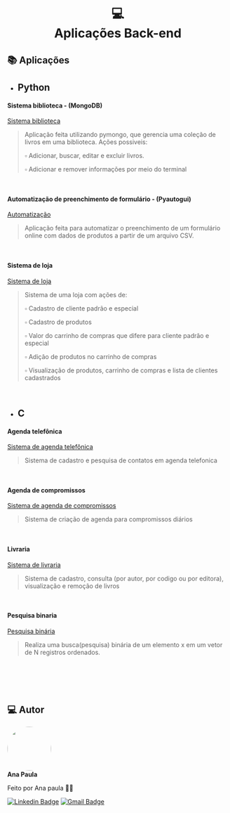 <h1 align="center">
  💻<br>Aplicações Back-end
</h1>
<h2>📚 Aplicações</h2>

- ## Python

#### Sistema biblioteca - (MongoDB)
[Sistema biblioteca](https://github.com/anapaulasanto/sistema-biblioteca)
 >  Aplicação feita utilizando pymongo, que gerencia uma coleção de livros em uma biblioteca. Ações possiveis:
                <p>:white_small_square: Adicionar, buscar, editar e excluir livros.  </p>
                <p> :white_small_square: Adicionar e remover informações por meio do terminal  </p>

<br>

#### Automatização de preenchimento de formulário - (Pyautogui)
[Automatização](https://github.com/anapaulasanto/automacao-py)
 >  Aplicação feita para automatizar o preenchimento de um formulário online com dados de produtos a partir de um arquivo CSV.

<br>

#### Sistema de loja
[Sistema de loja](https://github.com/anapaulasanto/Sistema-de-loja)
 > Sistema de uma loja com ações de:
                <p>:white_small_square: Cadastro de cliente padrão e especial </p>
                <p> :white_small_square: Cadastro de produtos  </p>
                <p> :white_small_square: Valor do carrinho de compras que difere para cliente padrão e especial </p>
                <p> :white_small_square: Adição de produtos no carrinho de compras  </p>
                <p> :white_small_square: Visualização de produtos, carrinho de compras e lista de clientes cadastrados </p>

<br>



- ## C

 #### Agenda telefônica
           
 [Sistema de agenda telefônica](https://github.com/anapaulasanto/Codigos-em-C/blob/main/Sistema_agenda_telefonica.c)
  > Sistema de cadastro e pesquisa de contatos em agenda telefonica

<br>

#### Agenda de compromissos

 [Sistema de agenda de compromissos](https://github.com/anapaulasanto/Codigos-em-C/blob/main/Sistemas_criacao_de_agenda_compromissos.c)
 >  Sistema de criação de agenda para compromissos diários

<br>

#### Livraria

 [Sistema de livraria](https://github.com/anapaulasanto/C/blob/main/sistema_livraria.c)
  >  Sistema de cadastro, consulta (por autor, por codigo ou por editora), visualização e remoção de livros

<br>

#### Pesquisa binaria

 [Pesquisa binária](https://github.com/anapaulasanto/pesquisa-binaria/blob/main/pesquisa-binaria.c)
 >  Realiza uma busca(pesquisa) binária de um elemento x em um vetor de N registros ordenados.

<br>

<br><br>



<h2> 💻 Autor</h2>

 <img style="border-radius: 50%;" src="https://avatars.githubusercontent.com/u/149811410?s=400&u=bb09c5d7f36aed097c3d8654b8d445ee587ed4b1&v=4" width="100px;" alt=""/>
 <br />
 <b>Ana Paula</b>


Feito por Ana paula 👋🏽 

[![Linkedin Badge](https://img.shields.io/badge/-Ana-blue?style=flat-square&logo=Linkedin&logoColor=white&link=https://www.linkedin.com/in/ana-paula-araujo-22bb69267?utm_source=share&utm_campaign=share_via&utm_content=profile&utm_medium=ios_app)](https://www.linkedin.com/in/ana-paula-araujo-22bb69267?utm_source=share&utm_campaign=share_via&utm_content=profile&utm_medium=ios_app) 
[![Gmail Badge](https://img.shields.io/badge/-Gmail-c14438?style=flat-square&logo=Gmail&logoColor=white&link=mailto:ana.paraujosanto@gmail.com)](mailto:ana.paraujosanto@gmail.com)

                
